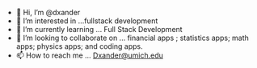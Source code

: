 - 👋 Hi, I’m @dxander
- 👀 I’m interested in ...fullstack development
- 🌱 I’m currently learning ... Full Stack Development
- 💞️ I’m looking to collaborate on ... financial apps ; statistics apps; math apps; physics apps; and coding apps.
- 📫 How to reach me ... Dxander@umich.edu

<!---
dxander/dxander is a ✨ special ✨ repository because its `README.md` (this file) appears on your GitHub profile.
You can click the Preview link to take a look at your changes.
--->
